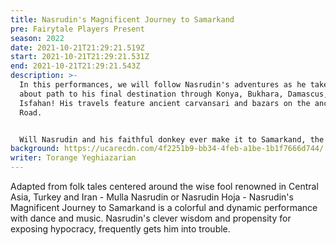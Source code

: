 ```yaml
---
title: Nasrudin's Magnificent Journey to Samarkand
pre: Fairytale Players Present
season: 2022
date: 2021-10-21T21:29:21.519Z
start: 2021-10-21T21:29:21.531Z
end: 2021-10-21T21:29:21.543Z
description: >-
  In this performances, we will follow Nasrudin's adventures as he takes a round
  about path to his final destination through Konya, Bukhara, Damascus, and
  Isfahan! His travels feature ancient carvansari and bazars on the ancient Silk
  Road.


  Will Nasrudin and his faithful donkey ever make it to Samarkand, the center of arts and crafts on the ancient Silk Road? There is only one way to find out!
background: https://ucarecdn.com/4f2251b9-bb34-4feb-a1be-1b1f7666d744/
writer: Torange Yeghiazarian
---
```

Adapted from folk tales centered around the wise fool renowned in Central Asia, Turkey and Iran - Mulla Nasrudin or Nasrudin Hoja - Nasrudin's Magnificent Journey to Samarkand is a colorful and dynamic performance with dance and music. Nasrudin's clever wisdom and propensity for exposing hypocracy, frequently gets him into trouble.